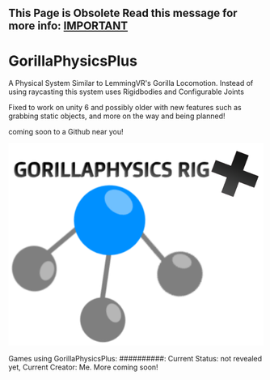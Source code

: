 This Page is Obsolete
Read this message for more info: [IMPORTANT](https://github.com/SmileyStudios/GorillaPhysicsPlus/blob/main/IMPORTANT)
--------------------
# GorillaPhysicsPlus
A Physical System Similar to LemmingVR's Gorilla Locomotion. Instead of using raycasting this system uses Rigidbodies and Configurable Joints

Fixed to work on unity 6 and possibly older with new features such as grabbing static objects, and more on the way and being planned!

coming soon to a Github near you!




![Icon](https://github.com/N0N3Studios/GorillaPhysicsPlus/blob/7f9ae1c2c26a13030eafd30360292daa56a525d6/Icon.png)




Games using GorillaPhysicsPlus: ##########: Current Status: not revealed yet, Current Creator: Me. More coming soon!
